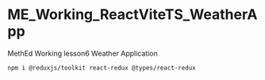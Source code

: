 # ME_Working_ReactViteTS_WeatherApp
 MethEd Working lesson6 Weather Application

`npm i @reduxjs/toolkit react-redux @types/react-redux`
